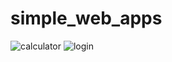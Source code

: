 # simple_web_apps
![calculator](https://github.com/MahmoudAMahmoud/simple_web_apps/assets/90136352/7e6304c1-8a7b-44e2-98f7-996553fe8ab5)
![login](https://github.com/MahmoudAMahmoud/simple_web_apps/assets/90136352/ef9f4793-d41f-4555-9595-6dd64a0854ba)
